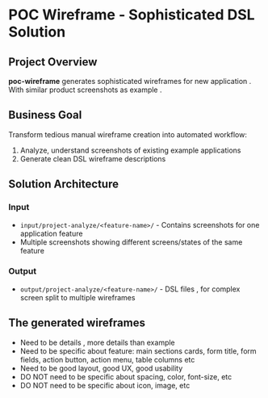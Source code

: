 # POC Wireframe - Sophisticated DSL Solution

## Project Overview
**poc-wireframe** generates sophisticated wireframes for new application . With similar product screenshots as example .

## Business Goal
Transform tedious manual wireframe creation into automated workflow:
1. Analyze, understand screenshots of existing example applications
2. Generate clean DSL wireframe descriptions

## Solution Architecture

### Input
- `input/project-analyze/<feature-name>/` - Contains screenshots for one application feature
- Multiple screenshots showing different screens/states of the same feature

### Output
- `output/project-analyze/<feature-name>/` - DSL files , for complex screen split to multiple wireframes

## The generated wireframes

- Need to be details , more details than example
- Need to be specific about feature: main sections cards, form title, form fields, action button, action menu, table columns etc
- Need to be good layout, good UX, good usability
- DO NOT need to be specific about spacing, color, font-size, etc
- DO NOT need to be specific about icon, image, etc
